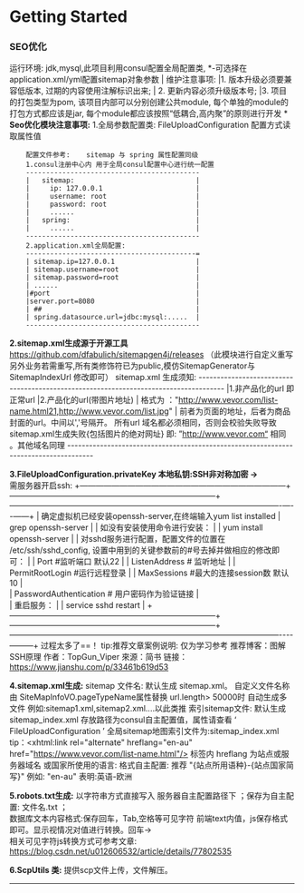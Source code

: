 # Getting Started
### SEO优化
运行环境:   jdk,mysql,此项目利用consul配置全局配置类,
    *-可选择在application.xml/yml配置sitemap对象参数
    | 维护注意事项:
    |1. 版本升级必须要兼容低版本, 过期的内容使用注解标识出来;
    | 2. 更新内容必须升级版本号;
    |3. 项目的打包类型为pom, 该项目内部可以分别创建公共module, 每个单独的module的打包方式都应该是jar, 每个module都应该按照“低耦合,高内聚”的原则进行开发
    *
**Seo优化模块注意事项:**
1.全局参数配置类: FileUploadConfiguration   配置方式读取属性值

        配置文件参考:    sitemap 与 spring 属性配置同级
        1.consul注册中心内 用于全局consul配置中心进行统一配置   
        ------------------------------------------- 
        |   sitemap:                              |
        |     ip: 127.0.0.1                       |
        |     username: root                      |
        |     password: root                      |
        |     ......                              |
        |   spring:                               |
        |     ......                              |
        -------------------------------------------   
        2.application.xml全局配置:
        ------------------------------------------=
        | sitemap.ip=127.0.0.1                    |
        | sitemap.username=root                   |
        | sitemap.password=root                   |
        | ......                                  |
        |#port                                    | 
        |server.port=8080                         |
        | ##                                      |
        | spring.datasource.url=jdbc:mysql:.....  |
        -------------------------------------------  
    
**2.sitemap.xml生成源于开源工具** https://github.com/dfabulich/sitemapgen4j/releases
       （此模块进行自定义重写另外业务若需重写,所有类修饰符已为public,模仿SitemapGenerator与SitemapIndexUrl 修改即可）
        sitemap.xml 生成须知: 
        -------------------------------------------------------------------------------------
        |1.非产品化的url 即正常url
        |2.产品化的url(带图片地址)
        |     格式为 ："http://www.vevor.com/list-name.html21,http://www.vevor.com/list.jpg"
        |     前者为页面的地址，后者为商品封面的url。中间以','号隔开。
        所有url  域名都必须相同，否则会校验失败导致sitemap.xml生成失败{包括图片的绝对网址}
                    即:  ”http://www.vevor.com“  相同 。其他域名同理
        -------------------------------------------------------------------------------------     
        
**3.FileUploadConfiguration.privateKey 本地私钥:SSH非对称加密 ->**  
        需服务器开启ssh:
        +——————————————————————————+——————————————————————————+——————————————————————————————————-—--——+
        | 确定虚拟机已经安装openssh-server,在终端输入yum list installed | grep openssh-server                |
        | 如没有安装使用命令进行安装：                                                                       |
        | yum install openssh-server                                                                   |
        | 对sshd服务进行配置，配置文件的位置在 /etc/ssh/sshd_config, 设置中用到的关键参数前的#号去掉并做相应的修改即可： |
        | Port  #监听端口 默认22                                                                          |
        | ListenAddress # 监听地址                                                                       |
        | PermitRootLogin #运行远程登录                                                                   |
        | MaxSessions  #最大的连接session数 默认10                                                         |               
        | PasswordAuthentication  # 用户密码作为验证链接                                                    |                 
        | 重启服务：                                                                                      |
        | service sshd restart                                                                          |
        +——————————————————————————+——————————————————————————+——————————————————————————————————----———+
                过程太多了==！
        tip:推荐文章案例说明: 仅为学习参考 推荐博客：图解SSH原理 
            作者：TopGun_Viper     來源：简书
            链接：https://www.jianshu.com/p/33461b619d53
                     
**4.sitemap.xml生成:**
        sitemap 文件名: 默认生成 sitemap.xml。
        自定义文件名称由 SiteMapInfoVO.pageTypeName属性替换
        url.length> 50000时 自动生成多文件 例如:sitemap1.xml,sitemap2.xml....以此类推
        索引sitemap文件: 默认生成 sitemap_index.xml 
        存放路径为consul自主配置值，属性请查看 ‘ FileUploadConfiguration ’
        全局sitemap地图索引文件为:sitemap_index.xml
        tip：<xhtml:link rel="alternate" hreflang="en-au" href="https://www.vevor.com/list-name.html"/></url>
        标签内 hreflang 为站点或服务器域名 或国家所使用的语言:  格式自主配置: 
        推荐 "{站点所用语种}-{站点国家简写}"  例如:  "en-au" 表明:英语-欧洲
        
**5.robots.txt生成:**
        以字符串方式直接写入 服务器自主配置路径下 ；保存为自主配置:   文件名.txt    ；  
        数据库文本内容格式:保存回车，Tab,空格等可见字符
        前端text内值，js保存格式即可。显示视情况对值进行转换。回车->   <br>
        相关可见字符js转换方式可参考文章:
            https://blog.csdn.net/u012606532/article/details/77802535
            
**6.ScpUtils 类:**
        提供scp文件上传，文件解压。     
                  
-------------------------------------------------------------------------------------------        
 
